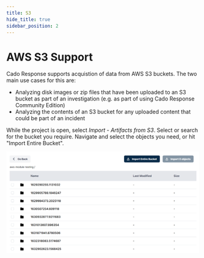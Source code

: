 ```yaml
---
title: S3
hide_title: true
sidebar_position: 2
---
```

# AWS S3 Support

Cado Response supports acquistion of data from AWS S3 buckets. The two main use cases for this are:

* Analyzing disk images or zip files that have been uploaded to an S3 bucket as part of an investigation (e.g. as part of using Cado Response Community Edition)
* Analyzing the contents of an S3 bucket for any uploaded content that could be part of an incident

While the project is open, select *Import - Artifacts from S3*. Select or search for the bucket you require. Navigate and select the objects you need, or hit "Import Entire Bucket".

![Import S3 Bucket](/img/aws-s3.png)